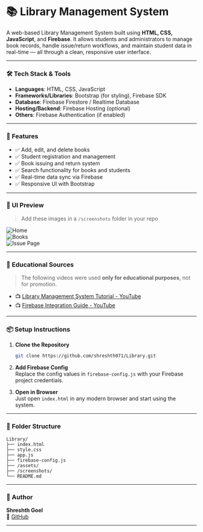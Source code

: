 # 📚 Library Management System

A web-based Library Management System built using **HTML, CSS, JavaScript**, and **Firebase**. It allows students and administrators to manage book records, handle issue/return workflows, and maintain student data in real-time — all through a clean, responsive user interface.

---

### 🛠️ Tech Stack & Tools
- **Languages**: HTML, CSS, JavaScript
- **Frameworks/Libraries**: Bootstrap (for styling), Firebase SDK
- **Database**: Firebase Firestore / Realtime Database
- **Hosting/Backend**: Firebase Hosting (optional)
- **Others**: Firebase Authentication (if enabled)

---

### 🎯 Features
- ✅ Add, edit, and delete books
- ✅ Student registration and management
- ✅ Book issuing and return system
- ✅ Search functionality for books and students
- ✅ Real-time data sync via Firebase
- ✅ Responsive UI with Bootstrap

---

### 📸 UI Preview
> Add these images in a `/screenshots` folder in your repo

![Home](./screenshots/home.png)  
![Books](./screenshots/books.png)  
![Issue Page](./screenshots/issue.png)

---

### 🎥 Educational Sources
> The following videos were used **only for educational purposes**, not for promotion.

- 📺 [Library Management System Tutorial - YouTube](https://www.youtube.com/)
- 📺 [Firebase Integration Guide - YouTube](https://www.youtube.com/)

---

### 📦 Setup Instructions
1. **Clone the Repository**  
   ```bash
   git clone https://github.com/shreshth071/Library.git
   ```

2. **Add Firebase Config**  
   Replace the config values in `firebase-config.js` with your Firebase project credentials.

3. **Open in Browser**  
   Just open `index.html` in any modern browser and start using the system.

---

### 🧾 Folder Structure
```
Library/
├── index.html
├── style.css
├── app.js
├── firebase-config.js
├── /assets/
├── /screenshots/
└── README.md
```

---

### 👤 Author

**Shreshth Goel**  
🔗 [GitHub](https://github.com/shreshth071)

---